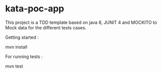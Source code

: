 # kata-poc-app

This project is a TDD template based on java 8, JUNIT 4 and MOCKITO to Mock data for the different tests cases.

Getting started :

mvn install

For running tests :

mvn test
